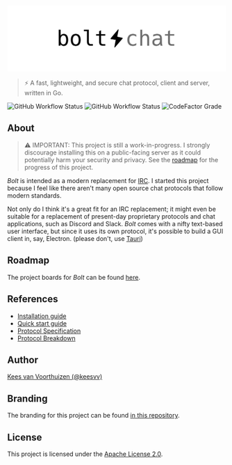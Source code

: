![boltchat](https://raw.githubusercontent.com/boltchat/branding/main/svg/bolt-banner.svg)
> ⚡ A fast, lightweight, and secure chat protocol, client and server, written in Go.

![GitHub Workflow Status](https://img.shields.io/github/workflow/status/boltchat/bolt/Deploy?label=deploy)
![GitHub Workflow Status](https://img.shields.io/github/workflow/status/boltchat/bolt/Test?label=test)
![CodeFactor Grade](https://img.shields.io/codefactor/grade/github/boltchat/bolt/develop)

## About
> ⚠ IMPORTANT: This project is still a work-in-progress. I strongly discourage installing this on a
> public-facing server as it could potentially harm your security and privacy. See the
> [roadmap](https://github.com/boltchat/bolt/projects) for the progress of this project.

_Bolt_ is intended as a modern replacement for [IRC](https://en.wikipedia.org/wiki/Internet_Relay_Chat).
I started this project because I feel like there aren't many open source chat protocols that follow modern
standards.

Not only do I think it's a great fit for an IRC replacement; it might even be suitable for a replacement of
present-day proprietary protocols and chat applications, such as Discord and Slack. _Bolt_ comes with
a nifty text-based user interface, but since it uses its own protocol, it's possible to build a GUI client
in, say, Electron. (please don't, use [Tauri](https://github.com/tauri-apps/tauri))

## Roadmap
The project boards for _Bolt_ can be found [here](https://github.com/boltchat/bolt/projects).

## References
* [Installation guide](./docs/installation.md)
* [Quick start guide](./docs/quick-start.md)
* [Protocol Specification](./docs/protocol-spec.md)
* [Protocol Breakdown](https://github.com/boltchat/branding/blob/main/odg/bolt-protocol-breakdown.svg)

## Author
[Kees van Voorthuizen (@keesvv)](https://github.com/keesvv)

## Branding
The branding for this project can be found [in this repository](https://github.com/boltchat/branding).

## License
This project is licensed under the [Apache License 2.0](./LICENSE).
